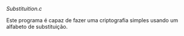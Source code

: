 *Substituition.c*

Este programa é capaz de fazer uma criptografia simples usando um alfabeto de substituição.
